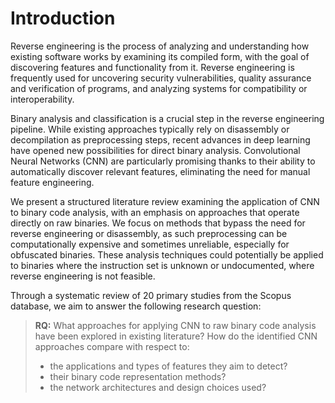 # Introduction

Reverse engineering is the process of analyzing and understanding how existing software works by examining its compiled form, with the goal of discovering features and functionality from it. Reverse engineering is frequently used for uncovering security vulnerabilities, quality assurance and verification of programs, and analyzing systems for compatibility or interoperability.

Binary analysis and classification is a crucial step in the reverse engineering pipeline. While existing approaches typically rely on disassembly or decompilation as preprocessing steps, recent advances in deep learning have opened new possibilities for direct binary analysis. Convolutional Neural Networks (CNN) are particularly promising thanks to their ability to automatically discover relevant features, eliminating the need for manual feature engineering.

We present a structured literature review examining the application of CNN to binary code analysis, with an emphasis on approaches that operate directly on raw binaries. We focus on methods that bypass the need for reverse engineering or disassembly, as such preprocessing can be computationally expensive and sometimes unreliable, especially for obfuscated binaries. These analysis techniques could potentially be applied to binaries where the instruction set is unknown or undocumented, where reverse engineering is not feasible.

Through a systematic review of 20 primary studies from the Scopus database, we aim to answer the following research question:

> **RQ:** What approaches for applying CNN to raw binary code analysis have been explored in existing literature? How do the identified CNN approaches compare with respect to:
>
> - the applications and types of features they aim to detect?
> - their binary code representation methods?
> - the network architectures and design choices used?
